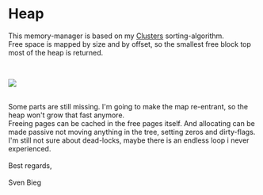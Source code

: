 <h1>Heap</h1>

<p>
This memory-manager is based on my <a href="http://www.github.com/svenbieg/clusters">Clusters</a> sorting-algorithm.<br />
Free space is mapped by size and by offset, so the smallest free block top most of the heap is returned.<br />
</p><br />

<img src="https://user-images.githubusercontent.com/12587394/103431851-2114df80-4bd7-11eb-82fd-5c87cd22f8e0.jpg" /><br />
<br />

<p>
Some parts are still missing. I'm going to make the map re-entrant, so the heap won't grow that fast anymore.<br />
Freeing pages can be cached in the free pages itself. And allocating can be made passive not moving anything in the tree, setting zeros and dirty-flags.<br />
I'm still not sure about dead-locks, maybe there is an endless loop i never experienced.<br />
<br />
Best regards,<br />
<br />
Sven Bieg
</p><br />

<br /><br /><br /><br /><br />
